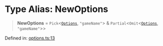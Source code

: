 # Type Alias: NewOptions

> **NewOptions** = `Pick`\<[`Options`](Options.md), `"gameName"`\> & `Partial`\<`Omit`\<[`Options`](Options.md), `"gameName"`\>\>

Defined in: [options.ts:13](https://github.com/laruss/react-text-game/blob/4531810ed426df9948c54abd8dbf61d1745871f2/packages/core/src/options.ts#L13)
